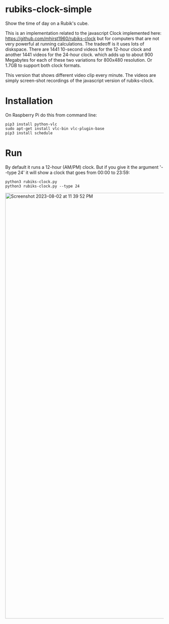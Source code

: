 # rubiks-clock-simple
Show the time of day on a Rubik's cube.

This is an implementation related to the javascript Clock implemented here: https://github.com/mhirst1960/rubiks-clock
but for computers that are not very powerful at running calculations. The tradeoff
is it uses lots of diskspace.  There are 1441 10-second videos for the 12-hour clock and another 1441 videos for the 24-hour clock.
which adds up to about 900 Megabytes for each of these two variations for 800x480 resolution.  Or 1.7GB to support both clock formats.

This version that shows different video clip every minute.  The videos are simply screen-shot recordings of the javascript version
of rubiks-clock.

# Installation

On Raspberry Pi do this from command line:

    pip3 install python-vlc
    sudo apt-get install vlc-bin vlc-plugin-base 
    pip3 install schedule


# Run

By default it runs a 12-hour (AM/PM) clock.  But if you give it the argument '--type 24' it will show a clock that goes from 00:00 to 23:59:

    python3 rubiks-clock.py 
    python3 rubiks-clock.py --type 24


<img width="1347" alt="Screenshot 2023-08-02 at 11 39 52 PM" src="https://github.com/mhirst1960/rubiks-clock-v/assets/6749076/bc3f74f5-044e-4ccd-b01e-c4566cecda3a">
